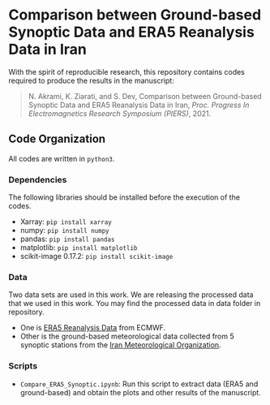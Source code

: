 # Comparison between Ground-based Synoptic Data and ERA5 Reanalysis Data in Iran

With the spirit of reproducible research, this repository contains codes required to produce the results in the manuscript:

> N. Akrami, K. Ziarati, and S. Dev, Comparison between Ground-based Synoptic Data and ERA5 Reanalysis Data in Iran, *Proc. Progress In Electromagnetics Research Symposium (PIERS)*, 2021.

## Code Organization
All codes are written in `python3`.

### Dependencies
The following libraries should be installed before the execution of the codes.

- Xarray: `pip install xarray`
- numpy: `pip install numpy`
- pandas: `pip install pandas`
- matplotlib: `pip install matplotlib`
- scikit-image 0.17.2: `pip install scikit-image`


### Data
Two data sets are used in this work. We are releasing the processed data that we used in this work. You may find the processed data in data folder in repository.
- One is [ERA5 Reanalysis Data](https://cds.climate.copernicus.eu/cdsapp#!/dataset/reanalysis-era5-single-levels?tab=form) from ECMWF. 
- Other is the ground-based meteorological data collected from 5 synoptic stations from the [Iran Meteorological Organization](https://www.irimo.ir).


### Scripts
- `Compare_ERA5_Synoptic.ipynb`: Run this script to extract data (ERA5 and ground-based) and obtain the plots and other results of the manuscript. 
